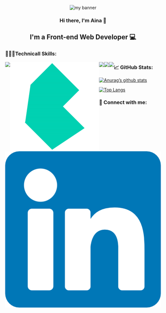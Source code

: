 <p align="center">
<img src="https://user-images.githubusercontent.com/32444061/201308760-d340cd39-7123-4295-b907-7e1b3796471f.png" alt="my banner">
</p>


<h3 align="center">
Hi there, I'm Aina 👋
</h3>

<h2 align="center">
I'm a Front-end Web Developer 💻
</h2>

### 👩🏽‍💻Technicall Skills:

<img align="left" src="https://img2.freepng.es/20180920/kl/kisspng-javascript-html5-cascading-style-sheets-css3-5ba40e8038ab77.3391088215374782722321.jpg">

<img align="left" src="https://raw.githubusercontent.com/github/explore/ad9cd7e959a88047c830c3a9cc4e9ffcf5e644f7/topics/bulma/bulma.png">

<img align="left" src="https://assets.stickpng.com/thumbs/58482acecef1014c0b5e4a1e.png">

<img align="left" src="https://upload.wikimedia.org/wikipedia/commons/thumb/e/e0/Git-logo.svg/1280px-Git-logo.svg.png">

<img align="left" src="https://upload.wikimedia.org/wikipedia/commons/thumb/9/9a/Visual_Studio_Code_1.35_icon.svg/2048px-Visual_Studio_Code_1.35_icon.svg.png">




### 📈 GitHub Stats: 

[![Anurag’s github stats](https://github-readme-stats.vercel.app/api?username=ainallamas)](https://github.com/ainallamas)

[![Top Langs](https://github-readme-stats.vercel.app/api/top-langs/?username=ainallamas&layout=compact)](https://github.com/ainallamas)



### 💌 Connect with me:
<a href="https://www.linkedin.com/in/ainallamas/"><img align="left" src="./ImagesFolder/linkedin.png">


<!--
**ainallamas/ainallamas** is a ✨ _special_ ✨ repository because its `README.md` (this file) appears on your GitHub profile.

Here are some ideas to get you started:

- 🔭 I’m currently working on ...
- 🌱 I’m currently learning ...
- 👯 I’m looking to collaborate on ...
- 🤔 I’m looking for help with ...
- 💬 Ask me about ...
- 📫 How to reach me: ...
- 😄 Pronouns: ...
- ⚡ Fun fact: ...
-->
